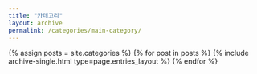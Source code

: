 ```yaml
---
title: "카테고리"
layout: archive
permalink: /categories/main-category/
---
```


{% assign posts = site.categories %}
{% for post in posts %} {% include archive-single.html type=page.entries_layout %} {% endfor %}
